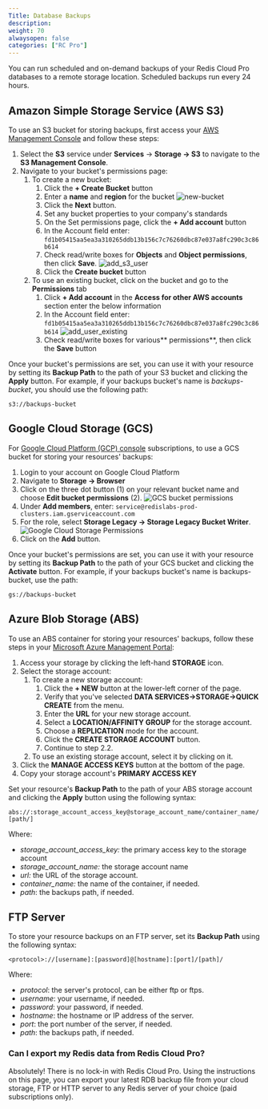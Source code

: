 ```yaml
---
Title: Database Backups
description:
weight: 70
alwaysopen: false
categories: ["RC Pro"]
---
```

You can run scheduled and on-demand backups of your Redis Cloud Pro databases
to a remote storage location. Scheduled backups run every 24 hours.

## Amazon Simple Storage Service (AWS S3)

To use an S3 bucket for storing backups, first access your [AWS
Management Console](https://console.aws.amazon.com/) and follow these
steps:

1. Select the **S3** service under **Services** -\> **Storage -\>
    S3** to navigate to the **S3 Management Console**.
1. Navigate to your bucket's permissions page:
    1. To create a new bucket:
        1. Click the **+ Create Bucket** button
        1. Enter a **name** and **region** for the bucket
            ![new-bucket](/images/rcpro/new-bucket.png?width=600&height=678)
        1. Click the **Next** button.
        1. Set any bucket properties to your company's standards
        1. On the Set permissions page, click the **+ Add account**
            button
        1. In the Account field enter:
            `fd1b05415aa5ea3a310265ddb13b156c7c76260dbc87e037a8fc290c3c86b614`
        1. Check read/write boxes for **Objects** and **Object
            permissions**, then click **Save**.
            ![add_s3_user](/images/rcpro/add_s3_user.png?width=600&height=698)
        1. Click the **Create bucket** button
    1. To use an existing bucket, click on the bucket and go to the
        **Permissions** tab
        1. Click **+ Add account** in the **Access for other AWS
            accounts** section enter the below information
        1. In the Account field enter:
            `fd1b05415aa5ea3a310265ddb13b156c7c76260dbc87e037a8fc290c3c86b614`
            ![add_user_existing](/images/rcpro/add_user_existing.png?width=700&height=175)
        1. Check read/write boxes for various** permissions**, then
            click the **Save** button

Once your bucket's permissions are set, you can use it with your
resource by setting its **Backup Path** to the path of your S3 bucket
and clicking the **Apply** button. For example, if your backups bucket's
name is *backups-bucket*, you should use the following path:

`s3://backups-bucket`

## Google Cloud Storage (GCS)

For [Google Cloud Platform (GCP)
console](https://developers.google.com/console/) subscriptions, to use a GCS bucket for storing your resources' backups:

1. Login to your account on Google Cloud Platform
1. Navigate to **Storage -\> Browser**
1. Click on the three dot button (1) on your relevant bucket name and
    choose **Edit bucket permissions** (2).
    ![GCS bucket
    permissions](/images/rc/bucket-perm1.png?width=800&height=493)
1. Under **Add members**, enter:
    `service@redislabs-prod-clusters.iam.gserviceaccount.com`
1. For the role, select **Storage Legacy -\> Storage Legacy Bucket
    Writer**.
    ![Google Cloud Storage
    Permissions](/images/rc/gcs-permissions.jpg?width=800&height=606)
1. Click on the **Add** button.

Once your bucket's permissions are set, you can use it with your
resource by setting its **Backup Path** to the path of your GCS bucket
and clicking the **Activate** button. For example, if your backups
bucket's name is backups-bucket, use the path:

`gs://backups-bucket`

## Azure Blob Storage (ABS)

To use an ABS container for storing your resources' backups, follow
these steps in your [Microsoft Azure Management
Portal](https://manage.windowsazure.com/):

1. Access your storage by clicking the left-hand **STORAGE** icon.
1. Select the storage account:
    1. To create a new storage account:
        1. Click the **+ NEW** button at the lower-left corner of the
            page.
        1. Verify that you've selected **DATA
            SERVICES-\>STORAGE-\>QUICK CREATE** from the menu.
        1. Enter the **URL** for your new storage account.
        1. Select a **LOCATION/AFFINITY GROUP** for the storage
            account.
        1. Choose a **REPLICATION** mode for the account.
        1. Click the **CREATE STORAGE ACCOUNT** button.
        1. Continue to step 2.2.
    1. To use an existing storage account, select it by clicking on it.
1. Click the **MANAGE ACCESS KEYS** button at the bottom of the page.
1. Copy your storage account's **PRIMARY ACCESS KEY**

Set your resource's **Backup Path** to the path of your ABS storage
account and clicking the **Apply** button using the following syntax:

`abs://:storage_account_access_key@storage_account_name/container_name/[path/]`

Where:

- *storage_account_access_key:* the primary access key to the
    storage account
- *storage_account_name:* the storage account name
- *url:* the URL of the storage account.
- *container_name:* the name of the container, if needed.
- *path*: the backups path, if needed.

## FTP Server

To store your resource backups on an FTP server, set its **Backup Path**
using the following syntax:

`<protocol>://[username]:[password]@[hostname]:[port]/[path]/`

Where:

- *protocol*: the server's protocol, can be either ftp or ftps.
- *username*: your username, if needed.
- *password*: your password, if needed.
- *hostname*: the hostname or IP address of the server.
- *port*: the port number of the server, if needed.
- *path*: the backups path, if needed.

### Can I export my Redis data from Redis Cloud Pro?

Absolutely! There is no lock-in with Redis Cloud Pro. Using the
instructions on this page, you can export your latest RDB backup file
from your cloud storage, FTP or HTTP server to any Redis server of your
choice (paid subscriptions only).
